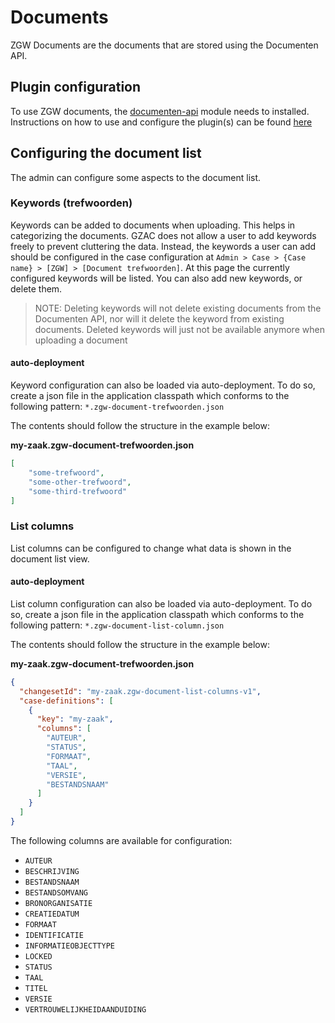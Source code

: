 # Documents

ZGW Documents are the documents that are stored using the Documenten API.

## Plugin configuration

To use ZGW documents, the [documenten-api](../../../fundamentals/getting-started/modules/zgw/documenten-api.md) module needs to installed. Instructions on how to use and configure the plugin(s) can be found [here](../zgw-plugins/configure-documenten-api-plugin.md)

## Configuring the document list

The admin can configure some aspects to the document list.

### Keywords (trefwoorden)

Keywords can be added to documents when uploading. This helps in categorizing the documents. GZAC does not allow a user to add keywords freely to prevent cluttering the data. Instead, the keywords a user can add should be configured in the case configuration at `Admin > Case > {Case name} > [ZGW] > [Document trefwoorden]`. At this page the currently configured keywords will be listed. You can also add new keywords, or delete them.

> NOTE: Deleting keywords will not delete existing documents from the Documenten API, nor will it delete the keyword from existing documents. Deleted keywords will just not be available anymore when uploading a document

#### auto-deployment

Keyword configuration can also be loaded via auto-deployment. To do so, create a json file in the application classpath which conforms to the following pattern: `*.zgw-document-trefwoorden.json`

The contents should follow the structure in the example below:

**my-zaak.zgw-document-trefwoorden.json**

```json
[
    "some-trefwoord",
    "some-other-trefwoord",
    "some-third-trefwoord"
]
```

### List columns

List columns can be configured to change what data is shown in the document list view.

#### auto-deployment

List column configuration can also be loaded via auto-deployment. To do so, create a json file in the application classpath which conforms to the following pattern: `*.zgw-document-list-column.json`

The contents should follow the structure in the example below:

**my-zaak.zgw-document-trefwoorden.json**

```json
{
  "changesetId": "my-zaak.zgw-document-list-columns-v1",
  "case-definitions": [
    {
      "key": "my-zaak",
      "columns": [
        "AUTEUR",
        "STATUS",
        "FORMAAT",
        "TAAL",
        "VERSIE",
        "BESTANDSNAAM"
      ]
    }
  ]
}
```

The following columns are available for configuration:

* `AUTEUR`
* `BESCHRIJVING`
* `BESTANDSNAAM`
* `BESTANDSOMVANG`
* `BRONORGANISATIE`
* `CREATIEDATUM`
* `FORMAAT`
* `IDENTIFICATIE`
* `INFORMATIEOBJECTTYPE`
* `LOCKED`
* `STATUS`
* `TAAL`
* `TITEL`
* `VERSIE`
* `VERTROUWELIJKHEIDAANDUIDING`
